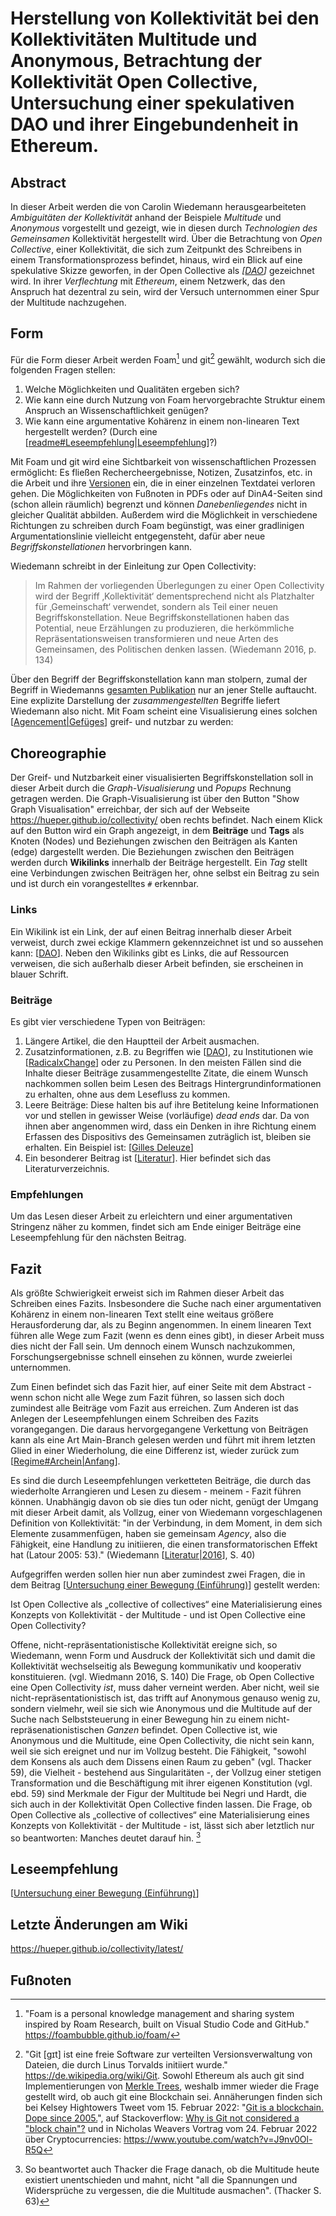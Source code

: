 # Herstellung von Kollektivität bei den Kollektivitäten Multitude und Anonymous, Betrachtung der Kollektivität Open Collective, Untersuchung einer spekulativen DAO und ihrer Eingebundenheit in Ethereum.

## Abstract
In dieser Arbeit werden die von Carolin Wiedemann herausgearbeiteten _Ambiguitäten der Kollektivität_ anhand der Beispiele _Multitude_ und _Anonymous_ vorgestellt und gezeigt, wie in diesen durch _Technologien des Gemeinsamen_ Kollektivität hergestellt wird. Über die Betrachtung von _Open Collective_, einer Kollektivität, die sich zum Zeitpunkt des Schreibens in einem Transformationsprozess befindet, hinaus, wird ein Blick auf eine spekulative Skizze geworfen, in der Open Collective als _[[DAO]]_ gezeichnet wird. In ihrer _Verflechtung_ mit _Ethereum_, einem Netzwerk, das den Anspruch hat dezentral zu sein, wird der Versuch unternommen einer Spur der Multitude nachzugehen.

## Form
Für die Form dieser Arbeit werden Foam[^1] und git[^2] gewählt, wodurch sich die folgenden Fragen stellen:
1. Welche Möglichkeiten und Qualitäten ergeben sich?
2. Wie kann eine durch Nutzung von Foam hervorgebrachte Struktur einem Anspruch an Wissenschaftlichkeit genügen?
3. Wie kann eine argumentative Kohärenz in einem non-linearen Text hergestellt werden? (Durch eine [[readme#Leseempfehlung|Leseempfehlung]]?)

Mit Foam und git wird eine Sichtbarkeit von wissenschaftlichen Prozessen ermöglicht: Es fließen Rechercheergebnisse, Notizen, Zusatzinfos, etc. in die Arbeit und ihre [Versionen](https://github.com/hueper/collectivity/commits/main) ein, die in einer einzelnen Textdatei verloren gehen. Die Möglichkeiten von Fußnoten in PDFs oder auf DinA4-Seiten sind (schon allein räumlich) begrenzt und können _Danebenliegendes_ nicht in gleicher Qualität abbilden. Außerdem wird die Möglichkeit in verschiedene Richtungen zu schreiben durch Foam begünstigt, was einer gradlinigen Argumentationslinie vielleicht entgegensteht, dafür aber neue _Begriffskonstellationen_ hervorbringen kann.

Wiedemann schreibt in der Einleitung zur Open Collectivity:
> Im Rahmen der vorliegenden Überlegungen zu einer Open Collectivity wird der Begriff ‚Kollektivität‘ dementsprechend nicht als Platzhalter für ‚Gemeinschaft‘ verwendet, sondern als Teil einer neuen Begriffskonstellation. Neue Begriffskonstellationen haben das Potential, neue Erzählungen zu produzieren, die herkömmliche Repräsentationsweisen transformieren und neue Arten des Gemeinsamen, des Politischen denken lassen. (Wiedemann 2016, p. 134)

Über den Begriff der Begriffskonstellation kann man stolpern, zumal der Begriff in Wiedemanns [gesamten Publikation](https://www.transcript-verlag.de/978-3-8376-3403-7/kritische-kollektivitaet-im-netz/) nur an jener Stelle auftaucht. Eine explizite Darstellung der _zusammengestellten_ Begriffe liefert Wiedemann also nicht. Mit Foam scheint eine Visualisierung eines solchen [[Agencement|Gefüges]] greif- und nutzbar zu werden:

## Choreographie
Der Greif- und Nutzbarkeit einer visualisierten Begriffskonstellation soll in dieser Arbeit durch die _Graph-Visualisierung_ und _Popups_ Rechnung getragen werden.
Die Graph-Visualisierung ist über den Button "Show Graph Visualisation" erreichbar, der sich auf der Webseite https://hueper.github.io/collectivity/ oben rechts befindet. Nach einem Klick auf den Button wird ein Graph angezeigt, in dem **Beiträge** und **Tags** als Knoten (Nodes) und Beziehungen zwischen den Beiträgen als Kanten (edge) dargestellt werden. Die Beziehungen zwischen den Beiträgen werden durch **Wikilinks** innerhalb der Beiträge hergestellt. Ein _Tag_ stellt eine Verbindungen zwischen Beiträgen her, ohne selbst ein Beitrag zu sein und ist durch ein vorangestelltes ```#``` erkennbar.  

### Links
Ein Wikilink ist ein Link, der auf einen Beitrag innerhalb dieser Arbeit verweist, durch zwei eckige Klammern gekennzeichnet ist und so aussehen kann: [[DAO]]. Neben den Wikilinks gibt es Links, die auf Ressourcen verweisen, die sich außerhalb dieser Arbeit befinden, sie erscheinen in blauer Schrift.

### Beiträge
Es gibt vier verschiedene Typen von Beiträgen:
1. Längere Artikel, die den Hauptteil der Arbeit ausmachen.
2. Zusatzinformationen, z.B. zu Begriffen wie [[DAO]], zu Institutionen wie [[RadicalxChange]] oder zu Personen. In den meisten Fällen sind die Inhalte dieser Beiträge zusammengestellte Zitate, die einem Wunsch nachkommen sollen beim Lesen des Beitrags Hintergrundinformationen zu erhalten, ohne aus dem Lesefluss zu kommen.
3. Leere Beiträge: Diese halten bis auf ihre Betitelung keine Informationen vor und stellen in gewisser Weise (vorläufige) _dead ends_ dar. Da von ihnen aber angenommen wird, dass ein Denken in ihre Richtung einem Erfassen des Dispositivs des Gemeinsamen zuträglich ist, bleiben sie erhalten. Ein Beispiel ist: [[Gilles Deleuze]]
4. Ein besonderer Beitrag ist [[Literatur]]. Hier befindet sich das Literaturverzeichnis.

### Empfehlungen
Um das Lesen dieser Arbeit zu erleichtern und einer argumentativen Stringenz näher zu kommen, findet sich am Ende einiger Beiträge eine Leseempfehlung für den nächsten Beitrag.

## Fazit

Als größte Schwierigkeit erweist sich im Rahmen dieser Arbeit das Schreiben eines Fazits. Insbesondere die Suche nach einer argumentativen Kohärenz in einem non-linearen Text stellt eine weitaus größere Herausforderung dar, als zu Beginn angenommen. In einem linearen Text führen alle Wege zum Fazit (wenn es denn eines gibt), in dieser Arbeit muss dies nicht der Fall sein. Um dennoch einem Wunsch nachzukommen, Forschungsergebnisse schnell einsehen zu können, wurde zweierlei unternommen.

Zum Einen befindet sich das Fazit hier, auf einer Seite mit dem Abstract - wenn schon nicht alle Wege zum Fazit führen, so lassen sich doch zumindest alle Beiträge vom Fazit aus erreichen. Zum Anderen ist das Anlegen der Leseempfehlungen einem Schreiben des Fazits vorangegangen. Die daraus hervorgegangene Verkettung von Beiträgen kann als eine Art Main-Branch gelesen werden und führt mit ihrem letzten Glied in einer Wiederholung, die eine Differenz ist, wieder zurück zum [[Regime#Archein|Anfang]].

Es sind die durch Leseempfehlungen verketteten Beiträge, die durch das wiederholte Arrangieren und Lesen zu diesem - meinem - Fazit führen können. Unabhängig davon ob sie dies tun oder nicht, genügt der Umgang mit dieser Arbeit damit, als Vollzug, einer von Wiedemann vorgeschlagenen Definition von Kollektivität: "in der Verbindung, in dem Moment, in dem sich Elemente zusammenfügen, haben sie gemeinsam _Agency_, also die Fähigkeit, eine Handlung zu initiieren, die einen transformatorischen Effekt hat (Latour 2005: 53)." (Wiedemann [[Literatur|2016]], S. 40)

Aufgegriffen werden sollen hier nun aber zumindest zwei Fragen, die in dem Beitrag [[Untersuchung einer Bewegung (Einführung)]] gestellt werden:

Ist Open Collective als „collective of collectives“ eine Materialisierung eines Konzepts von Kollektivität - der Multitude - und ist Open Collective eine Open Collectivity?

Offene, nicht-repräsentationistische Kollektivität ereigne sich, so Wiedemann, wenn Form und Ausdruck der Kollektivität sich und damit die Kollektivität wechselseitig als Bewegung kommunikativ und kooperativ konstituieren. (vgl. Wiedmann 2016, S. 140) Die Frage, ob Open Collective eine Open Collectivity _ist_, muss daher verneint werden. Aber nicht, weil sie nicht-repräsentationistisch ist, das trifft auf Anonymous genauso wenig zu, sondern vielmehr, weil sie sich wie Anonymous und die Multitude auf der Suche nach Selbststeuerung in einer Bewegung hin zu einem nicht-repräsenationistischen _Ganzen_ befindet. Open Collective ist, wie Anonymous und die Multitude, eine Open Collectivity, die nicht sein kann, weil sie sich ereignet und nur im Vollzug besteht. Die Fähigkeit, "sowohl dem Konsens als auch dem Dissens einen Raum zu geben" (vgl. Thacker 59), die Vielheit - bestehend aus Singularitäten -, der Vollzug einer stetigen Transformation und die Beschäftigung mit ihrer eigenen Konstitution (vgl. ebd. 59) sind Merkmale der Figur der Multitude bei Negri und Hardt, die sich auch in der Kollektivität Open Collective finden lassen. Die Frage, ob Open Collective als „collective of collectives“ eine Materialisierung eines Konzepts von Kollektivität - der Multitude - ist, lässt sich aber letztlich nur so beantworten: Manches deutet darauf hin. [^3]

## Leseempfehlung
[[Untersuchung einer Bewegung (Einführung)]]

## Letzte Änderungen am Wiki
https://hueper.github.io/collectivity/latest/

## Fußnoten
[^1]: "Foam is a personal knowledge management and sharing system inspired by Roam Research, built on Visual Studio Code and GitHub." https://foambubble.github.io/foam/
[^2]: "Git [ɡɪt] ist eine freie Software zur verteilten Versionsverwaltung von Dateien, die durch Linus Torvalds initiiert wurde." https://de.wikipedia.org/wiki/Git. Sowohl Ethereum als auch git sind Implementierungen von [Merkle Trees](https://en.wikipedia.org/wiki/Merkle_tree), weshalb immer wieder die Frage gestellt wird, ob auch git eine Blockchain sei. Annäherungen finden sich bei Kelsey Hightowers Tweet vom 15. Februar 2022: "[Git is a blockchain. Dope since 2005.](https://twitter.com/kelseyhightower/status/1493710169431162880)", auf Stackoverflow: [Why is Git not considered a "block chain"?](https://stackoverflow.com/questions/46192377/why-is-git-not-considered-a-block-chain) und in Nicholas Weavers Vortrag vom 24. Februar 2022 über Cryptocurrencies: https://www.youtube.com/watch?v=J9nv0Ol-R5Q
[^3]: So beantwortet auch Thacker die Frage danach, ob die Multitude heute existiert unentschieden und mahnt, nicht "all die Spannungen und Widersprüche zu vergessen, die die Multitude ausmachen". (Thacker S. 63)

[//begin]: # "Autogenerated link references for markdown compatibility"
[DAO]: docs/DAO.md "DAO"
[readme#Leseempfehlung|Leseempfehlung]: readme.md "Herstellung von Kollektivität bei den Kollektivitäten Multitude und Anonymous, Betrachtung der Kollektivität Open Collective, Untersuchung einer spekulativen DAO und ihrer Eingebundenheit in Ethereum."
[Agencement|Gefüges]: docs/Agencement.md "Agencement (Assemblage, Verkettung, Gefüge)"
[RadicalxChange]: docs/RadicalxChange.md "RadicalxChange"
[Gilles Deleuze]: <docs/Gilles Deleuze.md> "Gilles Deleuze"
[Literatur]: docs/Literatur.md "Literatur"
[Regime#Archein|Anfang]: docs/Regime.md "Herrschaft / Regime / Ideologie"
[Literatur|2016]: docs/Literatur.md "Literatur"
[Untersuchung einer Bewegung (Einführung)]: <docs/Untersuchung einer Bewegung (Einführung).md> "Untersuchung einer Bewegung"
[//end]: # "Autogenerated link references"